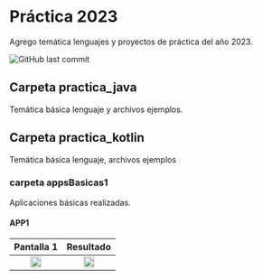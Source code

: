 # Práctica 2023

Agrego temática lenguajes y proyectos de práctica del año 2023.

![GitHub last commit](https://img.shields.io/github/last-commit/jucaicedoa/practica_2023?style=plastic)

## Carpeta practica_java

Temática básica lenguaje y archivos ejemplos. 

## Carpeta practica_kotlin

Temática básica lenguaje, archivos ejemplos

### carpeta appsBasicas1 

Aplicaciones básicas realizadas.

#### APP1
|                              Pantalla 1                               |                                Resultado                                |
|:---------------------------------------------------------------------:|:-----------------------------------------------------------------------:|
| <img src="https://imgur.com/TmAbdea" style="height: 50%; width:50%;"/> | <img src="https://imgur.com/1t8kjEx" style="height: 50%; width:50%;"/> |